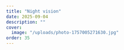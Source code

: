 ```yaml
---
title: "Night vision"
date: 2025-09-04
description: ""
cover:
  image: "/uploads/photo-1757005271630.jpg"
order: 35
---
```


